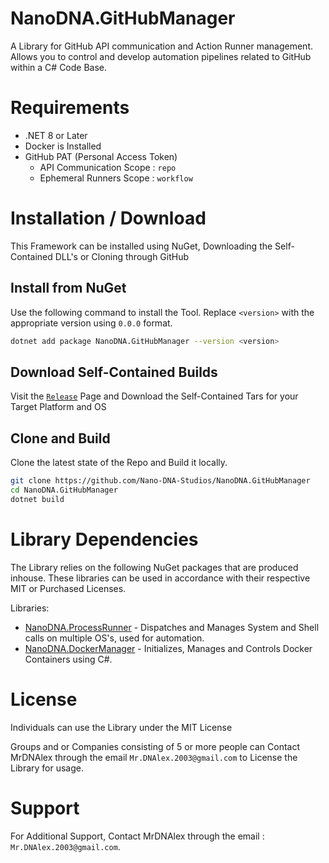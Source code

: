 # NanoDNA.GitHubManager
A Library for GitHub API communication and Action Runner management. Allows you to control and develop automation pipelines related to GitHub within a C# Code Base.

# Requirements
- .NET 8 or Later
- Docker is Installed
- GitHub PAT (Personal Access Token)
	- API Communication Scope : ``repo``
	- Ephemeral Runners Scope : ``workflow``

# Installation / Download
This Framework can be installed using NuGet, Downloading the Self-Contained DLL's or Cloning through GitHub

## Install from NuGet
Use the following command to install the Tool. Replace ``<version>`` with the appropriate version using ``0.0.0`` format.

```bash
dotnet add package NanoDNA.GitHubManager --version <version>
```

## Download Self-Contained Builds
Visit the [``Release``](https://github.com/Nano-DNA-Studios/NanoDNA.GitHubManager/releases) Page and Download the Self-Contained Tars for your Target Platform and OS

## Clone and Build
Clone the latest state of the Repo and Build it locally.

```bash
git clone https://github.com/Nano-DNA-Studios/NanoDNA.GitHubManager
cd NanoDNA.GitHubManager
dotnet build
```

# Library Dependencies
The Library relies on the following NuGet packages that are produced inhouse. These libraries can be used in accordance with their respective MIT or Purchased Licenses.

Libraries: 
- [NanoDNA.ProcessRunner](https://github.com/Nano-DNA-Studios/NanoDNA.ProcessRunner) - Dispatches and Manages System and Shell calls on multiple OS's, used for automation.
- [NanoDNA.DockerManager](https://github.com/Nano-DNA-Studios/NanoDNA.DockerManager) - Initializes, Manages and Controls Docker Containers using C#.
# License
Individuals can use the Library under the MIT License

Groups and or Companies consisting of 5 or more people can Contact MrDNAlex through the email ``Mr.DNAlex.2003@gmail.com`` to License the Library for usage. 

# Support
For Additional Support, Contact MrDNAlex through the email : ``Mr.DNAlex.2003@gmail.com``.